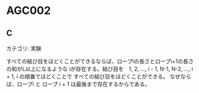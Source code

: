 # AGC002

## C
カテゴリ: 実験

すべての結び目をほどくことができるならば、ロープiの長さとロープi+1の長さの和がL以上になるような
iが存在する。結び目を　1, 2, ..., i - 1, N-1, N-2, ..., i + 1, i の順番でほどくことで
すべての結び目をほどくことができる。
なぜならば、ロープi と ロープ i + 1 は最後まで存在するからである。
